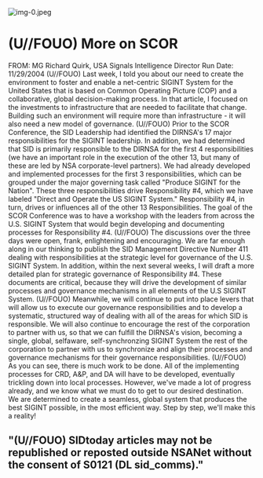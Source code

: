 ![img-0.jpeg](img-0.jpeg)

# (U//FOUO) More on SCOR 

FROM: MG Richard Quirk, USA Signals Intelligence Director Run Date: 11/29/2004
(U//FOUO) Last week, I told you about our need to create the environment to foster and enable a net-centric SIGINT System for the United States that is based on Common Operating Picture (COP) and a collaborative, global decision-making process. In that article, I focused on the investments to infrastructure that are needed to facilitate that change. Building such an environment will require more than infrastructure - it will also need a new model of governance.
(U//FOUO) Prior to the SCOR Conference, the SID Leadership had identified the DIRNSA's 17 major responsibilities for the SIGINT leadership. In addition, we had determined that SID is primarily responsible to the DIRNSA for the first 4 responsibilities (we have an important role in the execution of the other 13, but many of these are led by NSA corporate-level partners). We had already developed and implemented processes for the first 3 responsibilities, which can be grouped under the major governing task called "Produce SIGINT for the Nation". These three responsibilities drive Responsibility \#4, which we have labeled "Direct and Operate the US SIGINT System." Responsibility \#4, in turn, drives or influences all of the other 13 Responsibilities. The goal of the SCOR Conference was to have a workshop with the leaders from across the U.S. SIGINT System that would begin developing and documenting processes for Responsibility \#4.
(U//FOUO) The discussions over the three days were open, frank, enlightening and encouraging. We are far enough along in our thinking to publish the SID Management Directive Number 411 dealing with responsibilities at the strategic level for governance of the U.S. SIGINT System. In addition, within the next several weeks, I will draft a more detailed plan for strategic governance of Responsibility \#4. These documents are critical, because they will drive the development of similar processes and governance mechanisms in all elements of the U.S SIGINT System.
(U//FOUO) Meanwhile, we will continue to put into place levers that will allow us to execute our governance responsibilities and to develop a systematic, structured way of dealing with all of the areas for which SID is responsible. We will also continue to encourage the rest of the corporation to partner with us, so that we can fulfill the DIRNSA's vision, becoming a single, global, selfaware, self-synchronzing SIGINT System the rest of the corporation to partner with us to synchronize and align their processes and governance mechanisms for their governance responsibilities.
(U//FOUO) As you can see, there is much work to be done. All of the implementing processes for CRD, A\&P, and DA will have to be developed, eventually trickling down into local processes. However, we've made a lot of progress already, and we know what we must do to get to our desired destination. We are determined to create a seamless, global system that produces the best SIGINT possible, in the most efficient way. Step by step, we'll make this a reality!

## "(U//FOUO) SIDtoday articles may not be republished or reposted outside NSANet without the consent of S0121 (DL sid_comms)."
